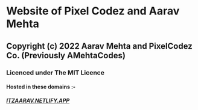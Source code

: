 # Website of Pixel Codez and Aarav Mehta
## Copyright (c) 2022 Aarav Mehta and PixelCodez Co. (Previously AMehtaCodes)
### Licenced under The MIT Licence
#### Hosted in these domains :-
##### [ITZAARAV.NETLIFY.APP](https://itzaarav.netlify.app/)

